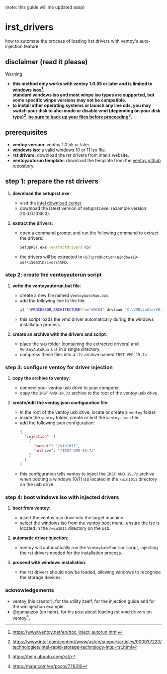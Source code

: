 (note: this guide will me updated asap)
# irst_drivers
how to automate the process of loading irst drivers with ventoy's auto-injection feature

## disclaimer (read it please)
> [!warning]
> - **this method only works with ventoy 1.0.55 or later and is limited to windows isos[^1]. <br> standard windows iso and most winpe iso types are supported, but some specific winpe versions may not be compatible.**
> - **to install other operating systems or launch any live cds, you may switch your disk to ahci mode or disable vmd (depending on your disk type)[^2]. <ins>be sure to back up your files before proceeding[^3].</ins>**

## prerequisites

- **ventoy version**: ventoy 1.0.55 or later.
- **windows iso**: a valid windows 10 or 11 iso file.
- **rst drivers**: download the rst drivers from intel’s website.
- **ventoyautorun template**: download the template from the [ventoy github repository](https://github.com/ventoy/WinInjection).

## step 1: prepare the rst drivers

1. **download the setuprst.exe**:
   - visit the [intel download center](https://downloadcenter.intel.com/).
   - download the latest version of setuprst.exe. (example version: 20.0.0.1038.3).

2. **extract the drivers**:
   - open a command prompt and run the following command to extract the drivers:
     ```sh
     SetupRST.exe -extractdrivers RST
     ```
   - the drivers will be extracted to `RST\production\Windows10-x64\15063\Drivers\VMD`.

### step 2: create the ventoyautorun script

1. **write the ventoyautorun.bat file**:
   - create a new file named `VentoyAutoRun.bat`.
   - add the following line to the file:
     ```bat
     if "%PROCESSOR_ARCHITECTURE%"=="AMD64" drvload "X:\VMD\iaStorVD.inf"
     ```
   - this script loads the vmd driver automatically during the windows installation process.

2. **create an archive with the drivers and script**:
   - place the `VMD` folder (containing the extracted drivers) and `VentoyAutoRun.bat` in a single directory.
   - compress these files into a `.7z` archive named `IRST-VMD-19.7z`.

### step 3: configure ventoy for driver injection

1. **copy the archive to ventoy**:
   - connect your ventoy usb drive to your computer.
   - copy the `IRST-VMD-19.7z` archive to the root of the ventoy usb drive.

2. **create/edit the ventoy.json configuration file**:
   - in the root of the ventoy usb drive, locate or create a `ventoy` folder.
   - inside the `ventoy` folder, create or edit the `ventoy.json` file.
   - add the following json configuration:
     ```json
     {
       "injection": [
         {
           "parent": "/win1011",
           "archive": "/IRST-VMD-19.7z"
         }
       ]
     }
     ```
   - this configuration tells ventoy to inject the `IRST-VMD-19.7z` archive when booting a windows 10/11 iso located in the `/win1011` directory on the usb drive.

### step 4: boot windows iso with injected drivers

1. **boot from ventoy**:
   - insert the ventoy usb drive into the target machine.
   - select the windows iso from the ventoy boot menu. ensure the iso is located in the `/win1011` directory on the usb.

2. **automatic driver injection**:
   - ventoy will automatically run the `VentoyAutoRun.bat` script, injecting the rst drivers needed for the installation process.

3. **proceed with windows installation**:
   - the rst drivers should now be loaded, allowing windows to recognize the storage devices.

### acknowledgements
- ventoy (his creator), for the utility itself, for the injection guide and for the wininjection example.
- @gumanzoy (on habr), for his post about loading rst vmd drivers on ventoy[^6].

[^1]: https://www.ventoy.net/en/doc_inject_autorun.html  
[^2]: https://www.intel.com/content/www/us/en/support/articles/000037220/technologies/intel-rapid-storage-technology-intel-rst.html  
[^3]: https://help.ubuntu.com/rst/  
[^4]: https://www.ventoy.net/  
[^5]: https://github.com/ventoy/wininjection.git  
[^6]: https://habr.com/en/posts/776310  